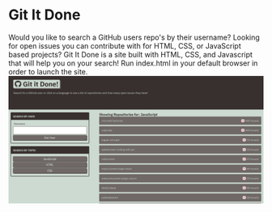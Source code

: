 # Git It Done
Would you like to search a GitHub users repo's by their username? Looking for open issues you can
contribute with for HTML, CSS, or JavaScript based projects? Git It Done is a site built with HTML, CSS, and Javascript that will help you on your search! Run index.html in your default browser in order
to launch the site.
![website](/assets/images/website.jpg)